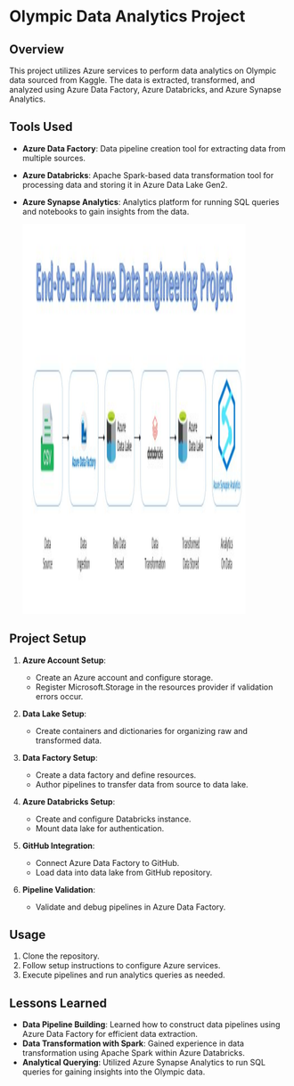# Olympic Data Analytics Project

## Overview

This project utilizes Azure services to perform data analytics on Olympic data sourced from Kaggle. The data is extracted, transformed, and analyzed using Azure Data Factory, Azure Databricks, and Azure Synapse Analytics.

## Tools Used

- **Azure Data Factory**: Data pipeline creation tool for extracting data from multiple sources.
- **Azure Databricks**: Apache Spark-based data transformation tool for processing data and storing it in Azure Data Lake Gen2.
- **Azure Synapse Analytics**: Analytics platform for running SQL queries and notebooks to gain insights from the data.

  <img src="azure-data.jpg" width="400" height="700">

## Project Setup

1. **Azure Account Setup**:
    - Create an Azure account and configure storage.
    - Register Microsoft.Storage in the resources provider if validation errors occur.

2. **Data Lake Setup**:
    - Create containers and dictionaries for organizing raw and transformed data.

3. **Data Factory Setup**:
    - Create a data factory and define resources.
    - Author pipelines to transfer data from source to data lake.

4. **Azure Databricks Setup**:
    - Create and configure Databricks instance.
    - Mount data lake for authentication.

5. **GitHub Integration**:
    - Connect Azure Data Factory to GitHub.
    - Load data into data lake from GitHub repository.

6. **Pipeline Validation**:
    - Validate and debug pipelines in Azure Data Factory.

## Usage

1. Clone the repository.
2. Follow setup instructions to configure Azure services.
3. Execute pipelines and run analytics queries as needed.

## Lessons Learned

- **Data Pipeline Building**: Learned how to construct data pipelines using Azure Data Factory for efficient data extraction.
- **Data Transformation with Spark**: Gained experience in data transformation using Apache Spark within Azure Databricks.
- **Analytical Querying**: Utilized Azure Synapse Analytics to run SQL queries for gaining insights into the Olympic data.


